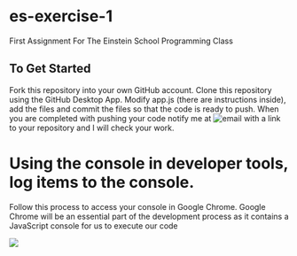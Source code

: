 # es-exercise-1
First Assignment For The Einstein School Programming Class

## To Get Started 

Fork this repository into your own GitHub account.  Clone this repository using the GitHub Desktop App.  Modify app.js (there are instructions inside), add the files and commit the files so that the code is ready to push.  When you are completed with pushing your code notify me at ![email](mailto:cameron@theeinsteinschoolplano) with a link to your repository and I will check your work.

# Using the console in developer tools, log items to the console. 


Follow this process to access your console in Google Chrome.  Google Chrome will be an essential part of the development process as it contains a JavaScript console for us to execute our code


![](http://code.cd/0M1G161p1e0w/Screen%20Recording%202016-10-17%20at%2006.58%20AM.gif)
